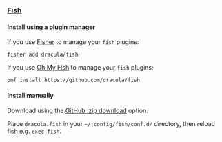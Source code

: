 ### [Fish](http://fishshell.com)

#### Install using a plugin manager

If you use [Fisher](https://github.com/jorgebucaran/fisher) to manage your `fish` plugins:

```
fisher add dracula/fish
```

If you use [Oh My Fish](https://github.com/oh-my-fish/oh-my-fish) to manage your `fish` plugins:

```
omf install https://github.com/dracula/fish
```

#### Install manually

Download using the [GitHub .zip download](https://github.com/dracula/fish/archive/master.zip) option.

Place `dracula.fish` in your `~/.config/fish/conf.d/` directory, then reload fish e.g. `exec fish`.
